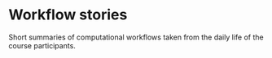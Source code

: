 # Workflow stories

Short summaries of computational workflows taken from the daily life of the course participants.
